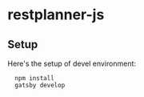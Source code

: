 # restplanner-js

## Setup

Here's the setup of devel environment:

```code bash
  npm install
  gatsby develop
```

